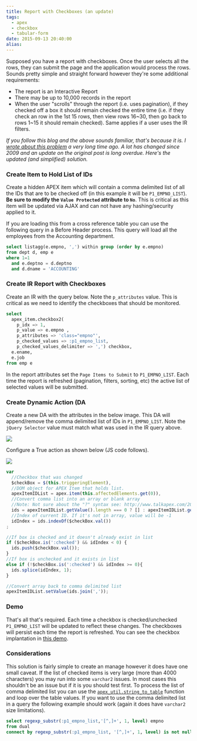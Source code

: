 ```yaml
---
title: Report with Checkboxes (an update)
tags:
  - apex
  - checkbox
  - tabular-form
date: 2015-09-13 20:40:00
alias:
---
```


Supposed you have a report with checkboxes. Once the user selects all the rows, they can submit the page and the application would process the rows. Sounds pretty simple and straight forward however they're some additional requirements:

- The report is an Interactive Report
- There may be up to 10,000 records in the report
- When the user "scrolls" through the report (i.e. uses pagination), if they checked off a box it should remain checked the entire time (i.e. if they check an row in the 1st 15 rows, then view rows 16~30, then go back to rows 1~15 it should remain checked). Same applies if a user uses the IR filters.

_If you follow this blog and the above sounds familiar, that's because it is. I [wrote about this problem](http://www.talkapex.com/2009/01/apex-report-with-checkboxes-advanced.html) a very long time ago. A lot has changed since 2009 and an update on the original post is long overdue. Here's the updated (and simplified) solution._

### Create Item to Hold List of IDs

Create a hidden APEX item which will contain a comma delimited list of all the IDs that are to be checked off (in this example it will be `P1_EMPNO_LIST`). **Be sure to modify the `Value Protected` attribute to `No`**. This is critical as this item will be updated via AJAX and can not have any hashing/security applied to it.

If you are loading this from a cross reference table you can use the following query in a Before Header process. This query will load all the employees from the Accounting department.
```sql
select listagg(e.empno, ',') within group (order by e.empno)
from dept d, emp e
where 1=1
  and e.deptno = d.deptno
  and d.dname = 'ACCOUNTING'
```

### Create IR Report with Checkboxes

Create an IR with the query below. Note the `p_attributes` value. This is critical as we need to identify the checkboxes that should be monitored.
```sql
select
  apex_item.checkbox2(
    p_idx => 1,
    p_value => e.empno ,
    p_attributes => 'class="empno"',
    p_checked_values => :p1_empno_list,
    p_checked_values_delimiter => ',') checkbox,
  e.ename,
  e.job
from emp e
```

In the report attributes set the `Page Items to Submit` to `P1_EMPNO_LIST`. Each time the report is refreshed (pagination, filters, sorting, etc) the active list of selected values will be submitted.

### Create Dynamic Action (DA

Create a new DA with the attributes in the below image. This DA will append/remove the comma delimited list of IDs in `P1_EMPNO_LIST`. Note the `jQuery Selector` value must match what was used in the IR query above.

[![](http://1.bp.blogspot.com/-xJNvFChTWxU/VfYM4-26OgI/AAAAAAABGdQ/17JvBPLA1NY/s320/Snip20150913_1.png)](http://1.bp.blogspot.com/-xJNvFChTWxU/VfYM4-26OgI/AAAAAAABGdQ/17JvBPLA1NY/s1600/Snip20150913_1.png)

Configure a True action as shown below (JS code follows).

[![](http://1.bp.blogspot.com/-ds8NWT305ks/VfYM5KF861I/AAAAAAABGdc/PrMHN9c60pk/s400/Snip20150913_3.png)](http://1.bp.blogspot.com/-ds8NWT305ks/VfYM5KF861I/AAAAAAABGdc/PrMHN9c60pk/s1600/Snip20150913_3.png)
```js
var
  //Checkbox that was changed
  $checkBox = $(this.triggeringElement),
  //DOM object for APEX Item that holds list.
  apexItemIDList = apex.item(this.affectedElements.get(0)),
  //Convert comma list into an array or blank array
  //Note: Not sure about the "?" syntax see: http://www.talkapex.com/2009/07/javascript-if-else.html
  ids = apexItemIDList.getValue().length === 0 ? [] : apexItemIDList.getValue().split(','),
  //Index of current ID. If it's not in array, value will be -1
  idIndex = ids.indexOf($checkBox.val())
;

//If box is checked and it doesn't already exist in list
if ($checkBox.is(':checked') && idIndex < 0) {
  ids.push($checkBox.val());
}
//If box is unchecked and it exists in list
else if (!$checkBox.is(':checked') && idIndex >= 0){
  ids.splice(idIndex, 1);
}

//Convert array back to comma delimited list
apexItemIDList.setValue(ids.join(','));
```


### Demo

That's all that's required. Each time a checkbox is checked/unchecked `P1_EMPNO_LIST` will be updated to reflect these changes. The checkboxes will persist each time the report is refreshed. You can see the checkbox implantation in [this demo](https://apex.oracle.com/pls/apex/f?p=16406:1400).


### Considerations

This solution is fairly simple to create an manage however it does have one small caveat. If the list of checked items is very large (more than 4000 characters) you may run into some `varchar2` issues. In most cases this shouldn't be an issue but if it is you should test first.
To process the list of comma delimited list you can use the [`apex_util.string_to_table`](https://docs.oracle.com/cd/E59726_01/doc.50/e39149/apex_util.htm#AEAPI185) function and loop over the table values. If you want to use the comma delimited list in a query the following example should work (again it does have `varchar2` size limitations).

```sql
select regexp_substr(:p1_empno_list,'[^,]+', 1, level) empno
from dual
connect by regexp_substr(:p1_empno_list, '[^,]+', 1, level) is not null
```
